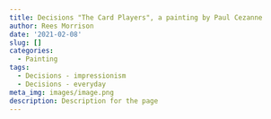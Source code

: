 ```yaml
---
title: Decisions "The Card Players", a painting by Paul Cezanne
author: Rees Morrison
date: '2021-02-08'
slug: []
categories:
  - Painting
tags:
  - Decisions - impressionism
  - Decisions - everyday
meta_img: images/image.png
description: Description for the page
---
```

